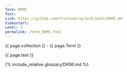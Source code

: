 ```yaml
---
Term: DKMI
Text: 
Link: https://github.com/trustoverip/acdc/wiki/DKMI.md
Videostart: 
Level: 3
permalink: /term_DKMI.html
---
```


{{ page.collection }} - {{ page.Term }}

   {{ page.text }}

{% include_relative glossary/DKMI.md %}
